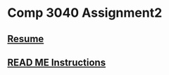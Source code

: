 # Comp 3040 Assignment2

## [Resume](Ethan%20Ducharme%20Resume)

## [READ ME Instructions](/README_INSTRUCTIONS)
